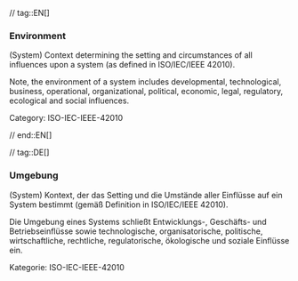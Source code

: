 // tag::EN[]
### Environment

(System) Context determining the setting and circumstances of all influences upon a system (as defined in ISO/IEC/IEEE 42010).

Note, the environment of a system includes developmental, technological, business, operational, organizational, political, economic, legal, regulatory, ecological and social influences.

Category: ISO-IEC-IEEE-42010

// end::EN[]

// tag::DE[]
### Umgebung

(System) Kontext, der das Setting und die Umstände aller Einflüsse auf
ein System bestimmt (gemäß Definition in ISO/IEC/IEEE 42010).

Die Umgebung eines Systems schließt Entwicklungs-, Geschäfts- und
Betriebseinflüsse sowie technologische, organisatorische, politische,
wirtschaftliche, rechtliche, regulatorische, ökologische und soziale
Einflüsse ein.

Kategorie: ISO-IEC-IEEE-42010

